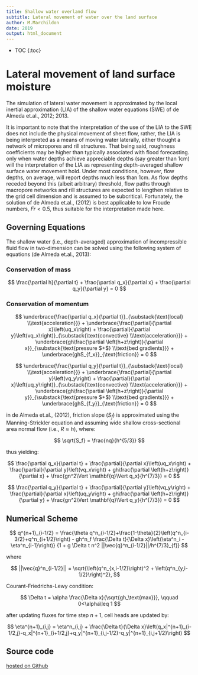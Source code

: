 ```yaml
---
title: Shallow water overland flow
subtitle: Lateral movement of water over the land surface
author: M.Marchildon
date: 2019
output: html_document
---
```


* TOC
{:toc}

# Lateral movement of land surface moisture

The simulation of lateral water movement is approximated by the local inertial approximation (LIA) of the shallow water equations (SWE) of de Almeda et.al., 2012; 2013. 

It is important to note that the interpretation of the use of the LIA to the SWE does not include the physical movement of sheet flow, rather, the LIA is being interpreted as a means of moving water laterally, either thought a network of micropores and rill structures. That being said, roughness coefficients may be higher than typically associated with flood forecasting. only when water depths achieve appreciable depths (say greater than 1cm) will the interpretation of the LIA as representing depth-averaged shallow surface water movement hold. Under most conditions, however, flow depths, on average, will report depths much less than 1cm. As flow depths receded beyond this (albeit arbitrary) threshold, flow paths through macropore networks and rill structures are expected to lengthen relative to the grid cell dimension and is assumed to be subcritical. Fortunately, the solution of de Almeda et.al., (2012) is best applicable to low Froude numbers, $Fr<0.5$, thus suitable for the interpretation made here.


## Governing Equations

The shallow water (i.e., depth-averaged) approximation of incompressible fluid flow in two-dimension can be solved using the following system of equations (de Almeda et.al., 2013):

### Conservation of mass

$$
	\frac{\partial h}{\partial t} + \frac{\partial q_x}{\partial x} + \frac{\partial q_y}{\partial y} = 0
$$

### Conservation of momentum

$$
	\underbrace{\frac{\partial q_x}{\partial t}}_{\substack{\text{local} \\\text{acceleration}}} 
	+ \underbrace{\frac{\partial}{\partial x}\left(uq_x\right) + \frac{\partial}{\partial y}\left(vq_x\right)}_{\substack{\text{convective} \\\text{acceleration}}} 
	+ \underbrace{gh\frac{\partial \left(h+z\right)}{\partial x}}_{\substack{\text{pressure $+$} \\\text{bed gradients}}}
	+ \underbrace{ghS_{f_x}}_{\text{friction}} = 0
$$

$$
	\underbrace{\frac{\partial q_y}{\partial t}}_{\substack{\text{local} \\\text{acceleration}}} 
	+ \underbrace{\frac{\partial}{\partial y}\left(vq_y\right) + \frac{\partial}{\partial x}\left(uq_y\right)}_{\substack{\text{convective} \\\text{acceleration}}} 
	+ \underbrace{gh\frac{\partial \left(h+z\right)}{\partial y}}_{\substack{\text{pressure $+$} \\\text{bed gradients}}}
	+ \underbrace{ghS_{f_y}}_{\text{friction}} = 0
$$

in de Almeda et.al., (2012), friction slope ($S_f$) is approximated using the Manning-Strickler equation and assuming wide shallow cross-sectional area normal flow (i.e., $R\approx h$), where:

$$
	\sqrt{S_f} = \frac{nq}{h^{5/3}}
$$

thus yielding:

$$
	\frac{\partial q_x}{\partial t} + \frac{\partial}{\partial x}\left(uq_x\right) + \frac{\partial}{\partial y}\left(vq_x\right) + gh\frac{\partial \left(h+z\right)}{\partial x} + \frac{gn^2\Vert \mathbf{q}\Vert q_x}{h^{7/3}} = 0
$$	

$$
	\frac{\partial q_y}{\partial t} + \frac{\partial}{\partial y}\left(vq_y\right) + \frac{\partial}{\partial x}\left(uq_y\right) + gh\frac{\partial \left(h+z\right)}{\partial y} + \frac{gn^2\Vert \mathbf{q}\Vert q_y}{h^{7/3}} = 0
$$



## Numerical Scheme

$$
	q^{n+1}_{i-1/2} = \frac{\theta q^n_{i-1/2}+\frac{1-\theta}{2}\left(q^n_{i-3/2}+q^n_{i+1/2}\right) - 
				gh^n_f \frac{\Delta t}{\Delta x}\left(\eta^n_i - \eta^n_{i-1}\right)}
				{1 + g \Delta t n^2 ||\vec{q}^n_{i-1/2}||/h^{7/3}_{f}}
$$

where

$$
	||\vec{q}^n_{i-1/2}|| = \sqrt{\left(q^n_{x,i-1/2}\right)^2 + \left(q^n_{y,i-1/2}\right)^2},
$$


Courant-Friedrichs-Lewy condition:

$$
	\Delta t = \alpha \frac{\Delta x}{\sqrt{gh_\text{max}}}, \qquad 0<\alpha\leq 1
$$

after updating fluxes for time step $n+1$, cell heads are updated by:

$$
	\eta^{n+1}_{i,j} = \eta^n_{i,j} + \frac{\Delta t}{\Delta x}\left(q_x|^{n+1}_{i-1/2,j}-q_x|^{n+1}_{i+1/2,j}+q_y|^{n+1}_{i,j-1/2}-q_y|^{n+1}_{i,j+1/2}\right)
$$

## Source code

[hosted on Github](https://github.com/maseology/goHydro/tree/master/lia)